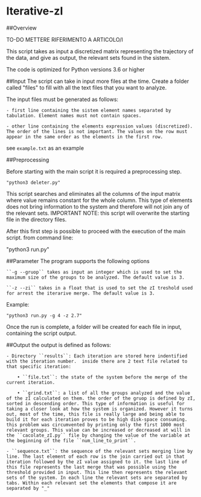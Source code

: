 # Iterative-zI


##Overview

TO-DO METTERE RIFERIMENTO A ARTICOLO/I

This script takes as input a discretized matrix representing the trajectory of the data, and give as output, the relevant sets found in the sistem.

The code is optimized for Python versions 3.6 or higher

##Input
The script can take in input more files at the time. Create a folder called "files" to fill with all the text files that you want to analyze.

The input files must be generated as follows:

	- first line containing the sistem element names separated by tabulation. Element names must not contain spaces.

	- other line containing the elements expression values ​​(discretized). The order of the lines is not important. The values ​​on the row must appear in the same order as the elements in the first row.

see ``example.txt`` as an example

##Preprocessing

Before starting with the main script it is required a preprocessing step.
```
"python3 deleter.py"
```
This script searches and eliminates all the columns of the input matrix where value remains constant for the whole column. This type of elements does not bring information to the system and therefore will not join any of the relevant sets. IMPORTANT NOTE: this script will overwrite the starting file in the directory files.

After this first step is possible to proceed with the execution of the main script. from command line: 

"python3 run.py"

##Parameter
The program supports the following options

	``-g --gruop`` takes as input an integer which is used to set the maximum size of the groups to be analyzed. The default value is 3.

	``-z --zi`` takes in a float that is used to set the zI treshold used for arrest the iterarive merge. The default value is 3.

Example:
```
"python3 run.py -g 4 -z 2.7"
```
Once the run is complete, a folder will be created for each file in input, containing the script output.

##Output
the output is defined as follows:

	- Directory ``results``: Each iteration are stored here indentified with the iteration number.  inside there are 2 text file related to that specific iteration:

		• ``file.txt``: the state of the system before the merge of the current iteration.

		• ``grind.txt``: a list of all the groups analyzed and the value of the zI calculated on them. the order of the gruop is defined by zI, sorted in descending order. This type of information is useful for taking a closer look at how the system is organized. However it turns out, most of the time, this file is really large and being able to build it for each iteration proves to be high disk-space consuming. this problem was circumvented by printing only the first 1000 most relevant groups. This value can be increased or decreased at will in the ``cacolate_zI.py`` file by changing the value of the variable at the beginning of the file ``num_line_to_print``.

	- ``sequence.txt``: the sequence of the relevant sets merging line by line. The last element of each row is the join carried out in that iteration followed by the zI value assigned to it. the last line of this file represents the last merge that was possible using the threshold provided in input. This line then represents the relevant sets of the system. In each line the relevant sets are separated by tabs. Within each relevant set the elements that compose it are separated by "_"

